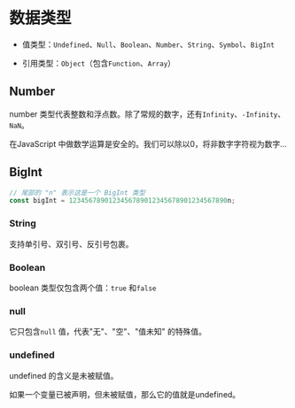 # 数据类型

+ 值类型：`Undefined`、`Null`、`Boolean`、`Number`、`String`、`Symbol`、`BigInt`

+ 引用类型：`Object`（包含`Function`、`Array`）

## Number

number 类型代表整数和浮点数。除了常规的数字，还有`Infinity`、`-Infinity`、`NaN`。

在JavaScript 中做数学运算是安全的。我们可以除以0，将非数字字符视为数字...

## BigInt

```javascript
// 尾部的 "n" 表示这是一个 BigInt 类型
const bigInt = 1234567890123456789012345678901234567890n;
```

### String

支持单引号、双引号、反引号包裹。

### Boolean

boolean 类型仅包含两个值：`true` 和`false`

### null

它只包含`null` 值，代表"无"、"空"、"值未知" 的特殊值。

### undefined

undefined 的含义是未被赋值。

如果一个变量已被声明，但未被赋值，那么它的值就是undefined。